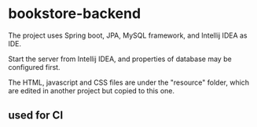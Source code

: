 # bookstore-backend


The project uses Spring boot, JPA, MySQL framework, and Intellij IDEA as IDE.

Start the server from Intellij IDEA, and properties of database may be configured first.

The HTML, javascript and CSS files are under the "resource" folder, which are edited in another project but copied to this one.

## used for CI
